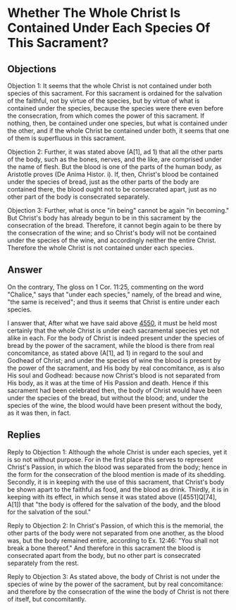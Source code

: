 # Whether The Whole Christ Is Contained Under Each Species Of This Sacrament?

## Objections

Objection 1: It seems that the whole Christ is not contained under both species of this sacrament. For this sacrament is ordained for the salvation of the faithful, not by virtue of the species, but by virtue of what is contained under the species, because the species were there even before the consecration, from which comes the power of this sacrament. If nothing, then, be contained under one species, but what is contained under the other, and if the whole Christ be contained under both, it seems that one of them is superfluous in this sacrament.

Objection 2: Further, it was stated above (A[1], ad 1) that all the other parts of the body, such as the bones, nerves, and the like, are comprised under the name of flesh. But the blood is one of the parts of the human body, as Aristotle proves (De Anima Histor. i). If, then, Christ's blood be contained under the species of bread, just as the other parts of the body are contained there, the blood ought not to be consecrated apart, just as no other part of the body is consecrated separately.

Objection 3: Further, what is once "in being" cannot be again "in becoming." But Christ's body has already begun to be in this sacrament by the consecration of the bread. Therefore, it cannot begin again to be there by the consecration of the wine; and so Christ's body will not be contained under the species of the wine, and accordingly neither the entire Christ. Therefore the whole Christ is not contained under each species.

## Answer

On the contrary, The gloss on 1 Cor. 11:25, commenting on the word "Chalice," says that "under each species," namely, of the bread and wine, "the same is received"; and thus it seems that Christ is entire under each species.

I answer that, After what we have said above [4550](A[1]), it must be held most certainly that the whole Christ is under each sacramental species yet not alike in each. For the body of Christ is indeed present under the species of bread by the power of the sacrament, while the blood is there from real concomitance, as stated above (A[1], ad 1) in regard to the soul and Godhead of Christ; and under the species of wine the blood is present by the power of the sacrament, and His body by real concomitance, as is also His soul and Godhead: because now Christ's blood is not separated from His body, as it was at the time of His Passion and death. Hence if this sacrament had been celebrated then, the body of Christ would have been under the species of the bread, but without the blood; and, under the species of the wine, the blood would have been present without the body, as it was then, in fact.

## Replies

Reply to Objection 1: Although the whole Christ is under each species, yet it is so not without purpose. For in the first place this serves to represent Christ's Passion, in which the blood was separated from the body; hence in the form for the consecration of the blood mention is made of its shedding. Secondly, it is in keeping with the use of this sacrament, that Christ's body be shown apart to the faithful as food, and the blood as drink. Thirdly, it is in keeping with its effect, in which sense it was stated above ([4551]Q[74], A[1]) that "the body is offered for the salvation of the body, and the blood for the salvation of the soul."

Reply to Objection 2: In Christ's Passion, of which this is the memorial, the other parts of the body were not separated from one another, as the blood was, but the body remained entire, according to Ex. 12:46: "You shall not break a bone thereof." And therefore in this sacrament the blood is consecrated apart from the body, but no other part is consecrated separately from the rest.

Reply to Objection 3: As stated above, the body of Christ is not under the species of wine by the power of the sacrament, but by real concomitance: and therefore by the consecration of the wine the body of Christ is not there of itself, but concomitantly.